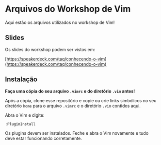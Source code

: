 # Arquivos do Workshop de Vim

Aqui estão os arquivos utilizados no workshop de Vim!

## Slides

Os slides do workshop podem ser vistos em:

[https://speakerdeck.com/taq/conhecendo-o-vim](https://speakerdeck.com/taq/conhecendo-o-vim)

## Instalação

**Faça uma cópia do seu arquivo `.vimrc` e do diretório `.vim` antes!**

Após a cópia, clone esse repositório e copie ou crie links simbólicos no seu
diretório `home` para o arquivo `.vimrc` e o diretório `.vim` contidos aqui.

Abra o Vim e digite:

```
:PluginInstall
```

Os plugins devem ser instalados. Feche e abra o Vim novamente e tudo deve estar
funcionando corretamente.
